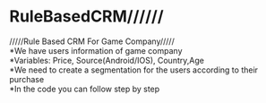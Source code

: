 # RuleBasedCRM//////
/////Rule Based CRM For Game Company/////  
*We have users information of game company  
*Variables: Price, Source(Android/IOS), Country,Age   
*We need to create a segmentation for the users according to their purchase  
*In the code you can follow step by step  
